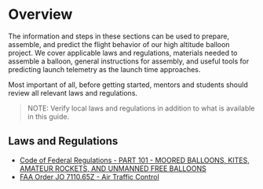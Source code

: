 # Overview

The information and steps in these sections can be used to prepare, assemble, and predict the flight behavior of our high altitude balloon project. We cover applicable laws and regulations, materials needed to assemble a balloon, general instructions for assembly, and useful tools for predicting launch telemetry as the launch time approaches.

Most important of all, before getting started, mentors and students should review all relevant laws and regulations.

> NOTE: Verify local laws and regulations in addition to what is available in this guide.

## Laws and Regulations
- [Code of Federal Regulations - PART 101 - MOORED BALLOONS, KITES, AMATEUR ROCKETS, AND UNMANNED FREE BALLOONS](https://www.ecfr.gov/current/title-14/chapter-I/subchapter-F/part-101)
- [FAA Order JO 7110.65Z - Air Traffic Control](https://www.faa.gov/air_traffic/publications/atpubs/atc_html/chap9_section_6.html)
